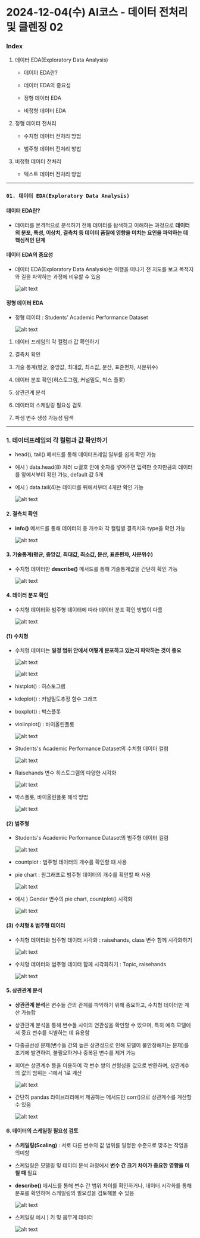 # 2024-12-04(수) AI코스 - 데이터 전처리 및 클렌징 02

### Index

1. 데이터 EDA(Exploratory Data Analysis)

    - 데이터 EDA란?

    - 데이터 EDA의 중요성

    - 정형 데이터 EDA

    - 비정형 데이터 EDA

2. 정형 데이터 전처리

    - 수치형 데이터 전처리 방법

    - 범주형 데이터 전처리 방법

3. 비정형 데이터 전처리

    - 텍스트 데이터 전처리 방법

---

### `01. 데이터 EDA(Exploratory Data Analysis)`

#### 데이터 EDA란?

- 데이터를 본격적으로 분석하기 전에 데이터를 탐색하고 이해하는 과정으로 **데이터의 분포, 특성, 이상치, 결측치 등 데이터 품질에 영향을 미치는 요인을 파악하는 데 핵심적인 단계**

#### 데이터 EDA의 중요성

- 데이터 EDA(Exploratory Data Analysis)는 여행을 떠나기 전 지도를 보고 목적지와 길을 파악하는 과정에 비유할 수 있음

  ![alt text](images/image_26.png)

#### 정형 데이터 EDA

- 정형 데이터 : Students' Academic Performance Dataset

  ![alt text](images/image_27.png)

1. 데이터 프레임의 각 컬럼과 값 확인하기

2. 결측치 확인

3. 기술 통계(평균, 중앙값, 최대값, 최소값, 분산, 표준편차, 사분위수)

4. 데이터 분포 확인(히스토그램, 커널밀도, 박스 플롯)

5. 상관관계 분석

6. 데이터의 스케일링 필요성 검토

7. 파생 변수 생성 가능성 탐색

---

### 1. 데이터프레임의 각 컬럼과 값 확인하기

- head(), tail() 메서드를 통해 데이터프레임 일부를 쉽게 확인 가능

- 예시 ) data.head(8) 처러 ㅁ괄호 안에 숫자를 넣어주면 입력한 숫자만큼의 데이터를 앞에서부터 확인 가능, default 값 5개

- 예시 ) data.tail(4)는 데이터를 뒤에서부터 4개만 확인 가능

  ![alt text](images/image_28.png)

#### 2. 결측치 확인

- **info()** 메서드를 통해 데이터의 총 개수와 각 컬럼별 결측치와 type을 확인 가능

  ![alt text](images/image_29.png)

#### 3. 기술통계(평균, 중앙값, 최대값, 최소값, 분산, 표준편차, 사분위수)

- 수치형 데이터만 **describe()** 메서드를 통해 기술통계값을 간단히 확인 가능

  ![alt text](images/image_30.png)

#### 4. 데이터 분포 확인

- 수치형 데이터와 범주형 데이터에 따라 데이터 분포 확인 방법이 다름

  ![alt text](images/image_31.png)

#### (1) 수치형

- 수치형 데이터는 **일정 범위 안에서 어떻게 분포하고 있는지 파악하는 것이 중요**

  ![alt text](images/image_32.png)

  ![alt text](images/image_33.png)

- histplot() : 히스토그램

- kdeplot() : 커널밀도추정 함수 그래프

- boxplot() : 박스플롯

- violinplot() : 바이올린플롯

  ![alt text](images/image_34.png)

- Students's Academic Performance Dataset의 수치형 데이터 컬럼

  ![alt text](images/image_35.png)

- Raisehands 변수 히스토그램의 다양한 시각화

  ![alt text](images/image_36.png)

- 박스플롯, 바이올린플롯 해석 방법

  ![alt text](images/image_37.png)

#### (2) 범주형

- Students's Academic Performance Dataset의 범주형 데이터 컬럼

  ![alt text](images/image_38.png)


- countplot : 범주형 데이터의 개수를 확인할 떄 사용

- pie chart : 원그래프로 범주형 데이터의 개수를 확인할 때 사용

  ![alt text](images/image_39.png)

- 예시 ) Gender 변수의 pie chart, countplot() 시각화

  ![alt text](images/image_40.png)

#### (3) 수치형 & 범주형 데이터

- 수치형 데이터와 범주형 데이터 시각화 : raisehands, class 변수 함께 시각화하기

  ![alt text](images/image_41.png)

- 수치형 데이터와 범주형 데이터 함께 시각화하기 : Topic, raisehands

  ![alt text](images/image_42.png)

#### 5. 상관관계 분석

- **상관관계 분석**은 변수들 간의 관계를 파악하기 위해 중요하고, 수치형 데이터만 계산 가능함

- 상관관계 분석을 통해 변수들 사이의 연관성을 확인할 수 있으며, 특히 예측 모델에서 중요 변수를 식별하는 데 유용함

- 다중공선성 문제(변수들 간의 높은 상관성으로 인해 모델이 불안정해지는 문제)를 조기에 발견하여, 불필요하거나 중복된 변수를 제거 가능

- 피어슨 상관계수 등을 이용하여 각 변수 쌍의 선형성을 값으로 반환하며, 상관계수의 값의 범위는 -1에서 1로 계산

  ![alt text](images/image_43.png)

- 간단히 pandas 라이브러리에서 제공하는 메서드인 corr()으로 상관계수를 계산할 수 있음

  ![alt text](images/image_44.png)

#### 6. 데이터의 스케일링 필요성 검토

- **스케일링(Scaling)** : 서로 다른 변수의 값 범위를 일정한 수준으로 맞추는 작업을 의미함

- 스케일링은 모델링 및 데이터 분석 과정에서 **변수 간 크기 차이가 중요한 영향을 미칠 때** 필요

- **describe()** 메서드를 통해 변수 간 범위 차이를 확인하거나, 데이터 시각화를 통해 분포를 확인하며 스케일링의 필요성을 검토해볼 수 있음

  ![alt text](images/image_45.png)

- 스케일링 예시 ) 키 및 몸무게 데이터

  ![alt text](images/image_46.png)